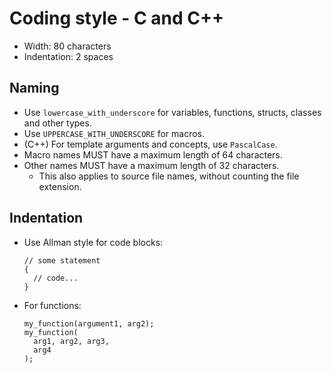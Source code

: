 # Coding style - C and C++

- Width: 80 characters
- Indentation: 2 spaces

## Naming

- Use `lowercase_with_underscore` for variables, functions, structs, classes
  and other types.
- Use `UPPERCASE_WITH_UNDERSCORE` for macros.
- (C++) For template arguments and concepts, use `PascalCase`.
- Macro names MUST have a maximum length of 64 characters.
- Other names MUST have a maximum length of 32 characters.
  - This also applies to source file names, without counting the file extension.

## Indentation

- Use Allman style for code blocks:
  ```
  // some statement
  {
    // code...
  }
  ```
- For functions:
  ```
  my_function(argument1, arg2);
  my_function(
    arg1, arg2, arg3,
    arg4
  );
  ```
